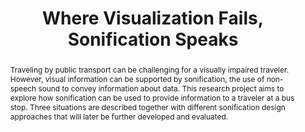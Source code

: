 ---
layout: publication
title: "Where Visualization Fails, Sonification Speaks"
key: 2024_sonification_speaks
type: poster

order: 2024-11

shortname: Sonification speaks
image: 2024_sonification_speaks.png
image_large: 2024_sonification_speaks_large.png

authors:
- ronnberg

journal-short: EuroVis
year: 2024

bibentry: inproceedings
bib:
  journal: 
  booktitle: EuroVis 2024 - Posters
  editor: Kucher, Kostiantyn and Diehl, Alexandra and Gillmann, Christina
  publisher: The Eurographics Association
  address: 
  doi: 10.2312/evp.20241099
  url:
  volume:
  number:
  pages:
  month:
  pmcid:

publisherURL: https://diglib.eg.org/items/c11f001f-4d00-4712-a25d-40cfdf7d99b9

abstract: "<p>Traveling by public transport can be challenging for a visually impaired traveler. However, visual information can be supported by sonification, the use of non-speech sound to convey information about data. This research project aims to explore how sonification can be used to provide information to a traveler at a bus stop. Three situations are described together with different sonification design approaches that will later be further developed and evaluated.</p>"

---